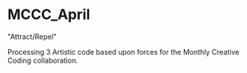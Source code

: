 # MCCC_April
"Attract/Repel"

Processing 3
Artistic code based upon forces for the Monthly Creative Coding collaboration.
